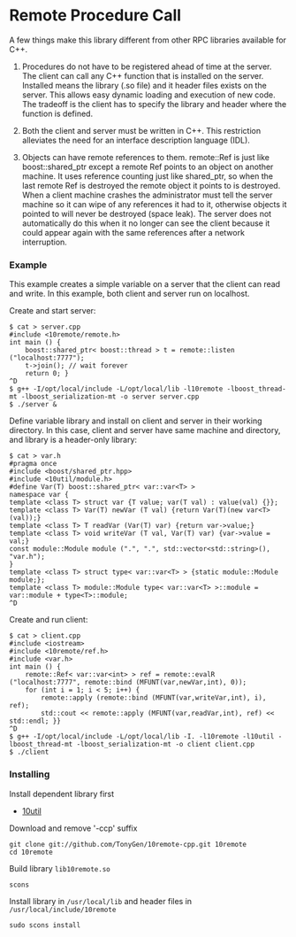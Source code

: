 # Remote Procedure Call

A few things make this library different from other RPC libraries available for C++.

1. Procedures do not have to be registered ahead of time at the server. The client can call any C++ function that is installed on the server. Installed means the library (.so file) and it header files exists on the server. This allows easy dynamic loading and execution of new code. The tradeoff is the client has to specify the library and header where the function is defined.

2. Both the client and server must be written in C++. This restriction alleviates the need for an interface description language (IDL).

3. Objects can have remote references to them. remote::Ref<T> is just like boost::shared_ptr<T> except a remote Ref points to an object on another machine. It uses reference counting just like shared_ptr, so when the last remote Ref is destroyed the remote object it points to is destroyed. When a client machine crashes the administrator must tell the server machine so it can wipe of any references it had to it, otherwise objects it pointed to will never be destroyed (space leak). The server does not automatically do this when it no longer can see the client because it could appear again with the same references after a network interruption.

### Example

This example creates a simple variable on a server that the client can read and write. In this example, both client and server run on localhost.

Create and start server:

	$ cat > server.cpp
	#include <10remote/remote.h>
	int main () {
		boost::shared_ptr< boost::thread > t = remote::listen ("localhost:7777");
		t->join(); // wait forever
		return 0; }
	^D
	$ g++ -I/opt/local/include -L/opt/local/lib -l10remote -lboost_thread-mt -lboost_serialization-mt -o server server.cpp
	$ ./server &

Define variable library and install on client and server in their working directory. In this case, client and server have same machine and directory, and library is a header-only library:

	$ cat > var.h
	#pragma once
	#include <boost/shared_ptr.hpp>
	#include <10util/module.h>
	#define Var(T) boost::shared_ptr< var::var<T> >
	namespace var {
	template <class T> struct var {T value; var(T val) : value(val) {}};
	template <class T> Var(T) newVar (T val) {return Var(T)(new var<T>(val));}
	template <class T> T readVar (Var(T) var) {return var->value;}
	template <class T> void writeVar (T val, Var(T) var) {var->value = val;}
	const module::Module module (".", ".", std::vector<std::string>(), "var.h");
	}
	template <class T> struct type< var::var<T> > {static module::Module module;};
	template <class T> module::Module type< var::var<T> >::module = var::module + type<T>::module;
	^D

Create and run client:

	$ cat > client.cpp
	#include <iostream>
	#include <10remote/ref.h>
	#include <var.h>
	int main () {
		remote::Ref< var::var<int> > ref = remote::evalR ("localhost:7777", remote::bind (MFUNT(var,newVar,int), 0));
		for (int i = 1; i < 5; i++) {
			remote::apply (remote::bind (MFUNT(var,writeVar,int), i), ref);
			std::cout << remote::apply (MFUNT(var,readVar,int), ref) << std::endl; }}
	^D
	$ g++ -I/opt/local/include -L/opt/local/lib -I. -l10remote -l10util -lboost_thread-mt -lboost_serialization-mt -o client client.cpp
	$ ./client

### Installing

Install dependent library first

- [10util](https://github.com/TonyGen/10util-cpp)

Download and remove '-ccp' suffix

	git clone git://github.com/TonyGen/10remote-cpp.git 10remote
	cd 10remote

Build library `lib10remote.so`

	scons

Install library in `/usr/local/lib` and header files in `/usr/local/include/10remote`

	sudo scons install
